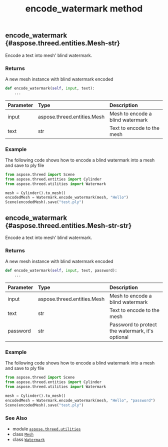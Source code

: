 ﻿---
title: encode_watermark method
second_title: Aspose.3D for Python via .NET API References
description: 
type: docs
weight: 30
url: /aspose.threed.utilities/watermark/encode_watermark/
is_root: false
---

## encode_watermark {#aspose.threed.entities.Mesh-str}

Encode a text into mesh' blind watermark.


### Returns 


A new mesh instance with blind watermark encoded


```python
def encode_watermark(self, input, text):
    ...
```


| Parameter | Type | Description |
| :- | :- | :- |
| input | aspose.threed.entities.Mesh | Mesh to encode a blind watermark |
| text | str | Text to encode to the mesh |

### Example 


The following code shows how to encode a blind watermark into a mesh and save to ply file

```python
from aspose.threed import Scene
from aspose.threed.entities import Cylinder
from aspose.threed.utilities import Watermark

mesh = Cylinder().to_mesh()
encodedMesh = Watermark.encode_watermark(mesh, "Hello")
Scene(encodedMesh).save("test.ply")

```


## encode_watermark {#aspose.threed.entities.Mesh-str-str}

Encode a text into mesh' blind watermark.


### Returns 


A new mesh instance with blind watermark encoded


```python
def encode_watermark(self, input, text, password):
    ...
```


| Parameter | Type | Description |
| :- | :- | :- |
| input | aspose.threed.entities.Mesh | Mesh to encode a blind watermark |
| text | str | Text to encode to the mesh |
| password | str | Password to protect the watermark, it's optional |

### Example 


The following code shows how to encode a blind watermark into a mesh and save to ply file

```python
from aspose.threed import Scene
from aspose.threed.entities import Cylinder
from aspose.threed.utilities import Watermark

mesh = Cylinder().to_mesh()
encodedMesh = Watermark.encode_watermark(mesh, "Hello", "password")
Scene(encodedMesh).save("test.ply")

```



### See Also
* module [`aspose.threed.utilities`](../../)
* class [`Mesh`](/3d/python-net/aspose.threed.entities/mesh)
* class [`Watermark`](/3d/python-net/aspose.threed.utilities/watermark)
